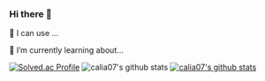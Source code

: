 ### Hi there 👋
🔭 I can use ...


🌱 I’m currently learning about...

[![Solved.ac Profile](http://mazassumnida.wtf/api/v2/generate_badge?boj=caliaksh)](https://solved.ac/caliaksh/)
![calia07's github stats](https://github-readme-stats.vercel.app/api?username=calia07&show_icons=true)
[![calia07's github stats](https://github-readme-stats.vercel.app/api/top-langs/?username=calia07&show_icons=true&hide_border=true&title_color=004386&icon_color=004386&layout=compact)](https://github.com/calia07)

<!--
**calia07/calia07** is a ✨ _special_ ✨ repository because its `README.md` (this file) appears on your GitHub profile.

Here are some ideas to get you started:

- 🔭 I’m currently working on ...
- 🌱 I’m currently learning ...
- 👯 I’m looking to collaborate on ...
- 🤔 I’m looking for help with ...
- 💬 Ask me about ...
- 📫 How to reach me: ...
- 😄 Pronouns: ...
- ⚡ Fun fact: ...
-->

